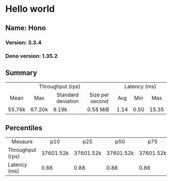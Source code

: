 # Hello world
## Name: Hono 

### Version: 3.3.4
### Deno version: 1.35.2

## Summary
<table>
<tr>
    <td align="center" colspan="4">Throughput (rps)</td>
    <td align="center" colspan="3">Latency (ms)</td>
</tr>
<tr>
    <td align="center">Mean</td>
    <td align="center">Max</td>
    <td align="center">Standard deviation</td>
    <td align="center">Size per second</td>
    <td align="center">Avg</td>
    <td align="center">Min</td>
    <td align="center">Max</td>
</tr>
<tr>
    <td>55.76k</td>
    <td>67.20k</td>
    <td>9.19k</td>
    <td>0.58 MiB</td>
    <td>1.14</td>
    <td>0.50</td>
    <td>15.35</td>
</tr>
</table>

## Percentiles

<table>
<tr>
  <td align="center">Mesaure</td>
  <td align="center">p10</td>
  <td align="center">p25</td>
  <td align="center">p50</td>
  <td align="center">p75</td>
  <td align="center">p90</td>
  <td align="center">p95</td>
  <td align="center">p99</td>
</tr>
<tr>
  <td>Throughput (rps)</td>
  <td>37601.52k</td>
  <td>37601.52k</td>
  <td>37601.52k</td>
  <td>37601.52k</td>
  <td>65106.87k</td>
  <td>67195.13k</td>
  <td>67195.13k</td>
</tr>
<tr>
  <td>Latency (ms)</td>
  <td>0.88</td>
  <td>0.88</td>
  <td>0.88</td>
  <td>0.88</td>
  <td>1.46</td>
  <td>1.73</td>
  <td>2.70</td>
</tr>
</table>

